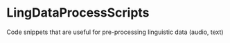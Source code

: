LingDataProcessScripts
======================

Code snippets that are useful for pre-processing linguistic data (audio, text)
